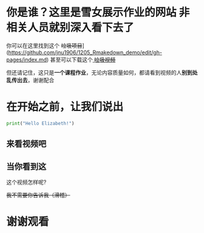 # 你是谁？这里是雪女展示作业的网站 非相关人员就别深入看下去了
你可以在这里找到这个 ~~垃圾项目~~](https://github.com/jnu1906/1205_Rmakedown_demo/edit/gh-pages/index.md)
甚至可以下载这个[ ~~垃圾视频~~](https://github.com/jnu1906/1205_Rmakedown_demo/edit/gh-pages/index.md) 

但还请记住，这只是**一个课程作业**，无论内容质量如何，都请看到视频的人**别到处乱传出去**，谢谢配合

# 在开始之前，让我们说出
```py
print("Hello Elizabeth!")
```

## 来看视频吧
## 当你看到这
这个视频怎样呢?

~~我不需要你告诉我（滑稽）~~

# 谢谢观看
